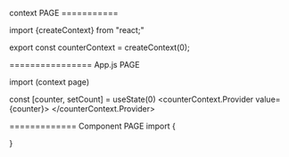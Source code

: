 context PAGE ===========

import {createContext} from "react;"

export const counterContext = createContext(0);


================
App.js PAGE

import (context page)

const [counter, setCount] = useState(0)
<counterContext.Provider value={counter}>
</counterContext.Provider>



=============
Component PAGE
import {
    
}
